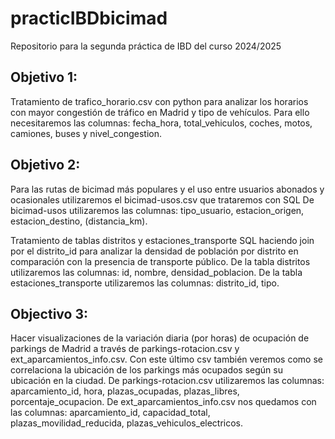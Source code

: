 # practicIBDbicimad
Repositorio para la segunda práctica de IBD del curso 2024/2025

## Objetivo 1:
Tratamiento de trafico_horario.csv con python para analizar los horarios con mayor congestión de tráfico en Madrid y tipo de vehículos.
Para ello necesitaremos las columnas: fecha_hora, total_vehiculos, coches,	motos,	camiones,	buses y nivel_congestion.

## Objetivo 2:
Para las rutas de bicimad más populares y el uso entre usuarios abonados y ocasionales utilizaremos el bicimad-usos.csv que trataremos con SQL
De bicimad-usos utilizaremos las columnas: tipo_usuario, estacion_origen,	estacion_destino, (distancia_km).

Tratamiento de tablas distritos y estaciones_transporte SQL haciendo join por el distrito_id para analizar la densidad de población por distrito en comparación con la presencia de transporte público.
De la tabla distritos utilizaremos las columnas: id, nombre, densidad_poblacion.
De la tabla estaciones_transporte utilizaremos las columnas: distrito_id, tipo.

## Objectivo 3:
Hacer visualizaciones de la variación diaria (por horas) de ocupación de parkings de Madrid a través de parkings-rotacion.csv y ext_aparcamientos_info.csv. Con este último csv también veremos como se correlaciona la ubicación de los parkings más ocupados según su ubicación en la ciudad.
De parkings-rotacion.csv utilizaremos las columnas: aparcamiento_id,	hora,	plazas_ocupadas,	plazas_libres,	porcentaje_ocupacion.
De ext_aparcamientos_info.csv nos quedamos con las columnas: aparcamiento_id, capacidad_total,	plazas_movilidad_reducida, plazas_vehiculos_electricos.
